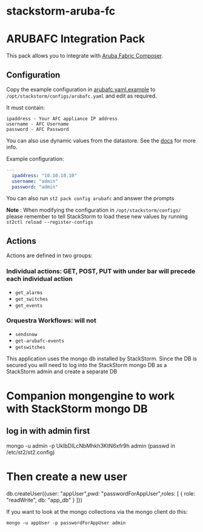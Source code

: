 # stackstorm-aruba-fc
# ARUBAFC Integration Pack
This pack allows you to integrate with
[Aruba Fabric Composer](https://www.arubanetworks.com/products/switches/core-and-data-center/fabric-composer/).

## Configuration
Copy the example configuration in [arubafc.yaml.example](./arubafc.yaml.example) to
`/opt/stackstorm/configs/arubafc.yaml` and edit as required.

It must contain:

```
ipaddress - Your AFC appliance IP address
username - AFC Username
password - AFC Password
```

You can also use dynamic values from the datastore. See the
[docs](https://docs.stackstorm.com/reference/pack_configs.html) for more info.

Example configuration:

```yaml
---
  ipaddress: "10.10.10.10"
  username: "admin"
  password: "admin"
```
You can also run `st2 pack config arubafc` and answer the prompts

**Note** : When modifying the configuration in `/opt/stackstorm/configs/` please
           remember to tell StackStorm to load these new values by running
           `st2ctl reload --register-configs`


## Actions

Actions are defined in two groups:

### Individual actions: GET, POST, PUT with under bar will precede each individual action
* ``get_alarms``
* ``get_switches``
* ``get_events``


### Orquestra Workflows: will not
* ``sendsnow``
* ``get-arubafc-events``
* ``getswitches``

This application uses the mongo db installed by StackStorm. Since the DB is secured
you will need to log into the StackStorm mongo DB as a StackStorm admin and create a separate DB

# Companion mongengine to work with StackStorm mongo DB

log in with admin first
-------------------------------------------------------------------------------------
mongo -u admin -p UkIbDILcNbMhkh3KtN6xfr9h admin  (passwd in /etc/st2/st2.config)

# Then create a new user
db.createUser({user: "appUser",pwd: "passwordForAppUser",roles: [ { role: "readWrite", db: "app_db" } ]})

If you want to look at the mongo collections via the mongo client do this:


```
mongo -u appUser -p passwordForAppUser admin
```
